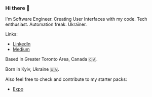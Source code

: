 ### Hi there 👋

I'm Software Engineer. Creating User Interfaces with my code. Tech enthusiast. Automation freak. Ukraїner.

Links:
- [LinkedIn](https://www.linkedin.com/in/yev-moroz/)
- [Medium](https://medium.com/@yev-moroz)

Based in Greater Toronto Area, Canada 🇨🇦.

Born in Kyiv, Ukraine 🇺🇦.

Also feel free to check and contribute to my starter packs:
 - [Expo](https://github.com/yevmoroz/expo-starter)
 
